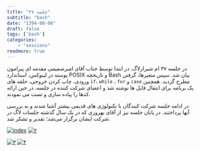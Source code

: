 ```yaml
---
title: "جلسه ۳۷"
subtitle: "bash"
date: "1394-08-08"
draft: false
tags: ['bash']
categories:
    - "sessions"
readmore: true
---
```

در جلسه ۳۷ ام شیرازلاگ، در ابتدا توسط جناب آقای امیرصمیمی مقدمه ای پیرامون پوسته در لینوکس، استاندارد POSIX و تاریخچه Bash بیان شد. سپس متغیرها، گرفتن ورودی، چاپ کردن خروجی، حلقه های `if`، `while` ، `for` و `case` مطرح گردید. همچنین یک برنامه برای انتقال فایل ها نوشته شد و اعضای شرکت کننده در جلسه، در حین ارائه کدها را پیاده سازی و تست می نمودند.

در ادامه جلسه شرکت کنندگان با تکنولوژی های قدیمی بیشتر آشنا شدند و به بررسی آنها پرداختند. در پایان جلسه نیز از آقای بهروزی که در یک سال گذشته جلسات لاگ در شرکت ایشان برگزار می‌شد؛ تقدیر و تشکر شد.

<!-- FIXME missing file
اسلاید ارائه : [Bash](https://shirazlug.ir/wp-content/uploads/2015/10/Bash.odp)-->

[![index](/img/94894b86-fdbb-11e6-86dd-a088b4d860141488289277.4116495.jpeg)](/img/94894b86-fdbb-11e6-86dd-a088b4d860141488289277.4116495.jpeg)
[![۲](/img/94894d48-fdbb-11e6-86dd-a088b4d860141488289277.41168.jpeg)](/img/94894d48-fdbb-11e6-86dd-a088b4d860141488289277.41168.jpeg)

<!--FIXME missing picture (https://shirazlug.ir/wp-content/uploads/2015/10/۴.jpeg)-->

[![۳](/img/94894e42-fdbb-11e6-86dd-a088b4d860141488289277.4117036.jpeg)](/img/94894e42-fdbb-11e6-86dd-a088b4d860141488289277.4117036.jpeg)
[![۴](/img/94894f1e-fdbb-11e6-86dd-a088b4d860141488289277.411725.jpeg)](/img/94894f1e-fdbb-11e6-86dd-a088b4d860141488289277.411725.jpeg)
